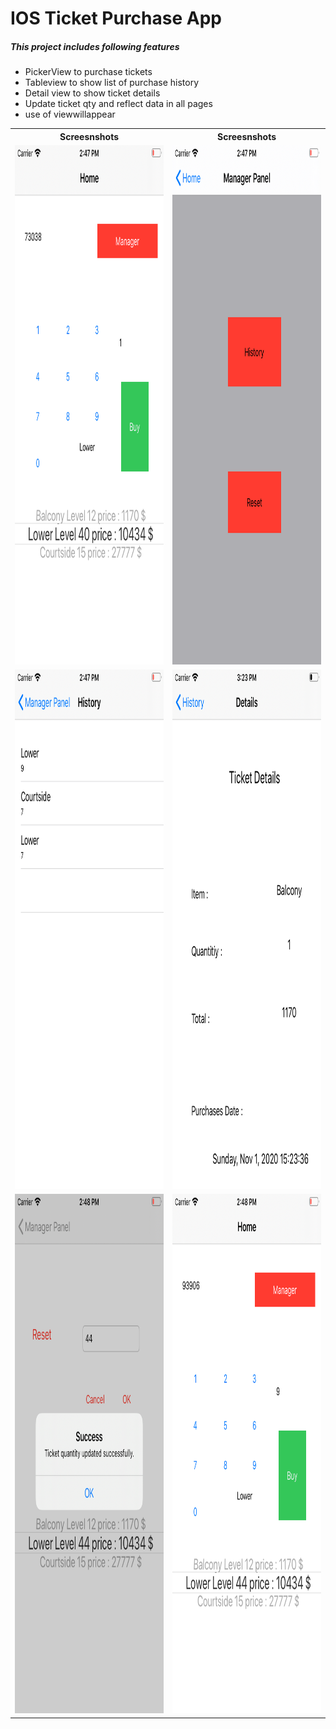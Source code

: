 # IOS Ticket Purchase App

##### This project includes following features 

* PickerView to purchase tickets
* Tableview to show list of purchase history
* Detail view to show ticket details
* Update ticket qty and reflect data in all pages 
* use of viewwillappear

<table>

<th>Screesnshots</th>
<th>Screesnshots</th>

<tr>
<td>
 <img src="https://raw.githubusercontent.com/kanulp/IOS_Assignment1/master/screenshots/ss1.png" width="511" height="831"  title="Screenshot 1">
</td>
<td>
 <img src="https://raw.githubusercontent.com/kanulp/IOS_Assignment1/master/screenshots/ss2.png" width="511" height="831"  title="Screenshot 2">
</td>
</tr>

<tr>
<td>
 <img src="https://raw.githubusercontent.com/kanulp/IOS_Assignment1/master/screenshots/ss3.png" width="511" height="831"  title="Screenshot 3">
</td>
<td>
 <img src="https://raw.githubusercontent.com/kanulp/IOS_Assignment1/master/screenshots/ss4.png" width="511" height="831"  title="Screenshot 4">
</td>
</tr>

<tr>
<td>
 <img src="https://raw.githubusercontent.com/kanulp/IOS_Assignment1/master/screenshots/ss5.png" width="511" height="831"  title="Screenshot 5">
</td>
<td>
 <img src="https://raw.githubusercontent.com/kanulp/IOS_Assignment1/master/screenshots/ss6.png" width="511" height="831"  title="Screenshot 6">
</td>

</tr>

</table>